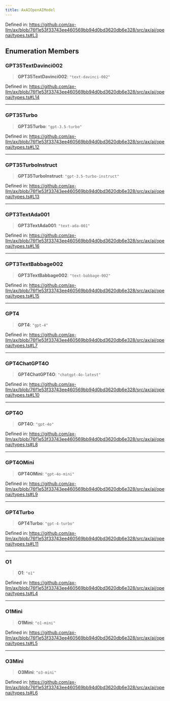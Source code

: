 ```yaml
---
title: AxAIOpenAIModel
---
```


Defined in: https://github.com/ax-llm/ax/blob/76f1e53f33743ee460569bb94d0bd3620db6e328/src/ax/ai/openai/types.ts#L3

## Enumeration Members

<a id="GPT35TextDavinci002"></a>

### GPT35TextDavinci002

> **GPT35TextDavinci002**: `"text-davinci-002"`

Defined in: https://github.com/ax-llm/ax/blob/76f1e53f33743ee460569bb94d0bd3620db6e328/src/ax/ai/openai/types.ts#L14

***

<a id="GPT35Turbo"></a>

### GPT35Turbo

> **GPT35Turbo**: `"gpt-3.5-turbo"`

Defined in: https://github.com/ax-llm/ax/blob/76f1e53f33743ee460569bb94d0bd3620db6e328/src/ax/ai/openai/types.ts#L12

***

<a id="GPT35TurboInstruct"></a>

### GPT35TurboInstruct

> **GPT35TurboInstruct**: `"gpt-3.5-turbo-instruct"`

Defined in: https://github.com/ax-llm/ax/blob/76f1e53f33743ee460569bb94d0bd3620db6e328/src/ax/ai/openai/types.ts#L13

***

<a id="GPT3TextAda001"></a>

### GPT3TextAda001

> **GPT3TextAda001**: `"text-ada-001"`

Defined in: https://github.com/ax-llm/ax/blob/76f1e53f33743ee460569bb94d0bd3620db6e328/src/ax/ai/openai/types.ts#L16

***

<a id="GPT3TextBabbage002"></a>

### GPT3TextBabbage002

> **GPT3TextBabbage002**: `"text-babbage-002"`

Defined in: https://github.com/ax-llm/ax/blob/76f1e53f33743ee460569bb94d0bd3620db6e328/src/ax/ai/openai/types.ts#L15

***

<a id="GPT4"></a>

### GPT4

> **GPT4**: `"gpt-4"`

Defined in: https://github.com/ax-llm/ax/blob/76f1e53f33743ee460569bb94d0bd3620db6e328/src/ax/ai/openai/types.ts#L7

***

<a id="GPT4ChatGPT4O"></a>

### GPT4ChatGPT4O

> **GPT4ChatGPT4O**: `"chatgpt-4o-latest"`

Defined in: https://github.com/ax-llm/ax/blob/76f1e53f33743ee460569bb94d0bd3620db6e328/src/ax/ai/openai/types.ts#L10

***

<a id="GPT4O"></a>

### GPT4O

> **GPT4O**: `"gpt-4o"`

Defined in: https://github.com/ax-llm/ax/blob/76f1e53f33743ee460569bb94d0bd3620db6e328/src/ax/ai/openai/types.ts#L8

***

<a id="GPT4OMini"></a>

### GPT4OMini

> **GPT4OMini**: `"gpt-4o-mini"`

Defined in: https://github.com/ax-llm/ax/blob/76f1e53f33743ee460569bb94d0bd3620db6e328/src/ax/ai/openai/types.ts#L9

***

<a id="GPT4Turbo"></a>

### GPT4Turbo

> **GPT4Turbo**: `"gpt-4-turbo"`

Defined in: https://github.com/ax-llm/ax/blob/76f1e53f33743ee460569bb94d0bd3620db6e328/src/ax/ai/openai/types.ts#L11

***

<a id="O1"></a>

### O1

> **O1**: `"o1"`

Defined in: https://github.com/ax-llm/ax/blob/76f1e53f33743ee460569bb94d0bd3620db6e328/src/ax/ai/openai/types.ts#L4

***

<a id="O1Mini"></a>

### O1Mini

> **O1Mini**: `"o1-mini"`

Defined in: https://github.com/ax-llm/ax/blob/76f1e53f33743ee460569bb94d0bd3620db6e328/src/ax/ai/openai/types.ts#L5

***

<a id="O3Mini"></a>

### O3Mini

> **O3Mini**: `"o3-mini"`

Defined in: https://github.com/ax-llm/ax/blob/76f1e53f33743ee460569bb94d0bd3620db6e328/src/ax/ai/openai/types.ts#L6
